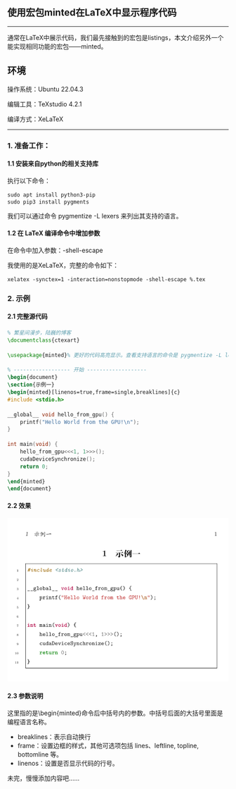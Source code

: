 ## 使用宏包minted在LaTeX中显示程序代码

---

通常在LaTeX中展示代码，我们最先接触到的宏包是listings，本文介绍另外一个能实现相同功能的宏包——minted。

环境
---
操作系统：Ubuntu 22.04.3

编辑工具：TeXstudio 4.2.1

编译方式：XeLaTeX

---

### 1. 准备工作：

#### 1.1 安装来自python的相关支持库

执行以下命令：
```
sudo apt install python3-pip
sudo pip3 install pygments
```
我们可以通过命令 pygmentize -L lexers 来列出其支持的语言。

#### 1.2 在 LaTeX 编译命令中增加参数

在命令中加入参数：-shell-escape

我使用的是XeLaTeX，完整的命令如下：
```
xelatex -synctex=1 -interaction=nonstopmode -shell-escape %.tex
```

### 2. 示例

#### 2.1 完整源代码

```latex
% 繁星间漫步，陆巍的博客
\documentclass{ctexart}

\usepackage{minted}% 更好的代码高亮显示。查看支持语言的命令是 pygmentize -L lexers

% ------------------ 开始 -------------------
\begin{document}
\section{示例一}
\begin{minted}[linenos=true,frame=single,breaklines]{c}
#include <stdio.h>

__global__ void hello_from_gpu() {
    printf("Hello World from the GPU!\n");
}

int main(void) {
    hello_from_gpu<<<1, 1>>>();
    cudaDeviceSynchronize();
    return 0;
}
\end{minted}
\end{document}
```

#### 2.2 效果
![使用宏包minted在LaTeX中显示程序代码](sample1.png)

#### 2.3 参数说明
这里指的是\begin{minted}命令后中括号内的参数。中括号后面的大括号里面是编程语言名称。

* breaklines：表示自动换行
* frame：设置边框的样式，其他可选项包括 lines、leftline, topline, bottomline 等。
* linenos：设置是否显示代码的行号。

未完，慢慢添加内容吧……